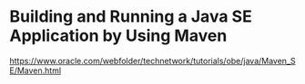 # Building and Running a Java SE Application by Using Maven

https://www.oracle.com/webfolder/technetwork/tutorials/obe/java/Maven_SE/Maven.html
